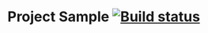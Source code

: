 # Project Sample [![Build status](https://ci.appveyor.com/api/projects/status/tc1y1hi42yn4nl6a?svg=true)](https://ci.appveyor.com/project/BenderKate/1-4homework)